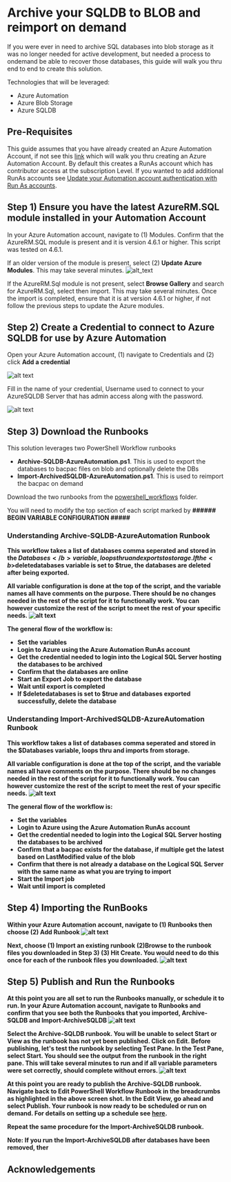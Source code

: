 # Archive your SQLDB to BLOB and reimport on demand

If you were ever in need to archive SQL databases into blob storage as it was no longer needed for active development, but needed a process to ondemand be able to recover those databases, this guide will walk you thru end to end to create this solution. 

Technologies that will be leveraged:
  * Azure Automation
  * Azure Blob Storage
  * Azure SQLDB

## Pre-Requisites
This guide assumes that you have already created an Azure Automation Account, if not see this [link](https://docs.microsoft.com/en-us/azure/automation/automation-create-standalone-account) which will walk you thru creating an Azure Automation Account. By default this creates a RunAs account which has contributor access at the subscription Level. If you wanted to add additional RunAs accounts see [Update your Automation account authentication with Run As accounts](https://docs.microsoft.com/en-us/azure/automation/automation-create-runas-account).

## Step 1) Ensure you have the latest AzureRM.SQL module installed in your Automation Account
In your Azure Automation account, navigate to (1) Modules. Confirm that the AzureRM.SQL module is present and it is version 4.6.1 or higher. This script was tested on 4.6.1. 

If an older version of the module is present, select (2) <b>Update Azure Modules</b>. This may take several minutes.
![alt_text](images/azurerm.sql-module.PNG "Azure Module")

If the AzureRM.Sql module is not present, select <b>Browse Gallery</b> and search for AzureRM.Sql, select then import. This may take several minutes. Once the import is completed, ensure that it is at version 4.6.1 or higher, if not follow the previous steps to update the Azure modules. 

## Step 2) Create a Credential to connect to Azure SQLDB for use by Azure Automation
Open your Azure Automation account, (1) navigate to Credentials and (2) click <b>Add a credential</b> 



![alt text](images/createcredential.PNG "Create credential")

Fill in the name of your credential, Username used to connect to your AzureSQLDB Server that has admin access along with the password. 

![alt text](images/createcredentialdetails.PNG "Create credential details")

## Step 3) Download the Runbooks
This solution leverages two PowerShell Workflow runbooks
 * <b>Archive-SQLDB-AzureAutomation.ps1</b>. This is used to export the databases to bacpac files on blob and optionally delete the DBs
 * <b>Import-ArchivedSQLDB-AzureAutomation.ps1</b>. This is used to reimport the bacpac on demand 

Download the two runbooks from the [powershell_workflows](https://github.com/pansaty/Archive-SQLDB-ReImport-OnDemand/tree/master/powershell_workflows) folder.

You will need to modify the top section of each script marked by <b>###### BEGIN VARIABLE CONFIGURATION  #####<b>

### Understanding Archive-SQLDB-AzureAutomation Runbook
This workflow takes a list of databases comma seperated and stored in the <b>$Databases</b> variable, loops thru and exports to storage. If the <b>$deletedatabases</b> variable is set to $true, the databases are deleted after being exported.

All variable configuration is done at the top of the script, and the variable names all have comments on the purpose. There should be no changes needed in the rest of the script for it to functionally work. You can however customize the rest of the script to meet the rest of your specific needs.
![alt text](images/variableconfig-archive.png "Variable Config Archive")


The general flow of the workflow is:
 * Set the variables
 * Login to Azure using the Azure Automation RunAs account
 * Get the credential needed to login into the Logical SQL Server hosting the databases to be archived
 * Confirm that the databases are online
 * Start an Export Job to export the database
 * Wait until export is completed
 * If $deletedatabases is set to $true and databases exported successfully, delete the database

### Understanding Import-ArchivedSQLDB-AzureAutomation Runbook
This workflow takes a list of databases comma seperated and stored in the <b>$Databases</b> variable, loops thru and imports from storage.

All variable configuration is done at the top of the script, and the variable names all have comments on the purpose. There should be no changes needed in the rest of the script for it to functionally work. You can however customize the rest of the script to meet the rest of your specific needs.
![alt text](images/variableconfig-import.png "Variable Config Import")


The general flow of the workflow is:
 * Set the variables
 * Login to Azure using the Azure Automation RunAs account
 * Get the credential needed to login into the Logical SQL Server hosting the databases to be archived
 * Confirm that a bacpac exists for the database, if multiple get the latest based on LastModified value of the blob
 * Confirm that there is not already a database on the Logical SQL Server with the same name as what you are trying to import
 * Start the Import job
 * Wait until import is completed

## Step 4) Importing the RunBooks
Within your Azure Automation account, navigate to (1) Runbooks then choose (2) Add Runbook
![alt text](images/importrunbooks.png "ImportRunbooks")

Next, choose (1) <b>Import an existing runbook</b> (2)Browse to the runbook files you downloaded in Step 3) (3) <b>Hit Create</b>. You would need to do this once for each of the runbook files you downloaded.
![alt text](images/importdetails.png "Import details")

## Step 5) Publish and Run the Runbooks
At this point you are all set to run the Runbooks manually, or schedule it to run. In your Azure Automation account, navigate to Runbooks and confirm that you see both the Runbooks that you imported, <b>Archive-SQLDB</b> and <b>Import-ArchiveSQLDB</b>
![alt text](images/runbooks.PNG "Runbooks")

Select the Archive-SQLDB runbook. You will be unable to select <b>Start</b> or <b>View</b> as the runbook has not yet been published. Click on <b>Edit</b>. Before publishing, let's test the runbook by selecting <b>Test Pane</b>. In the Test Pane, select <b>Start</b>. You should see the output from the runbook in the right pane. This will take several minutes to run and if all variable parameters were set correctly, should complete without errors.
![alt text](images/testpane.PNG "Test Pane")

At this point you are ready to publish the Archive-SQLDB runbook. Navigate back to <b>Edit PowerShell Workflow Runbook</b> in the breadcrumbs as highlighted in the above screen shot. In the Edit View, go ahead and select <b>Publish</b>. Your runbook is now ready to be scheduled or run on demand. For details on setting up a schedule see [here](https://docs.microsoft.com/en-us/azure/automation/automation-schedules#creating-a-schedule).

Repeat the same procedure for the <b>Import-ArchiveSQLDB</b> runbook. 

<b>Note:</b> If you run the Import-ArchiveSQLDB after databases have been removed, ther

## Acknowledgements

 
